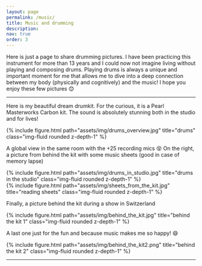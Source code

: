 ```yaml
---
layout: page
permalink: /music/
title: Music and drumming
description: 
nav: true
order: 3
---
```


Here is just a page to share drumming pictures. I have been practicing this instrument for more than 13 years and I could now not imagine living without playing and composing drums. Playing drums is always a unique and important moment for me that allows me to dive into a deep connection between my body (physically and cognitively) and the music! I hope you enjoy these few pictures :blush:

---

Here is my beautiful dream drumkit. For the curious, it is a Pearl Masterworks Carbon kit. The sound is absolutely stunning both in the studio and for lives!

<div class="row">
    <div class="col-sm mt-3 mt-md-0">
        {% include figure.html path="assets/img/drums_overview.jpg" title="drums" class="img-fluid rounded z-depth-1" %}
    </div>
</div>

A global view in the same room with the +25 recording mics :dizzy_face:
On the right, a picture from behind the kit with some music sheets (good in case of memory lapse)

<div class="row justify-content-sm-center">
    <div class="col-sm-8 mt-3 mt-md-0">
        {% include figure.html path="assets/img/drums_in_studio.jpg" title="drums in the studio" class="img-fluid rounded z-depth-1" %}
    </div>
    <div class="col-sm-4 mt-3 mt-md-0">
        {% include figure.html path="assets/img/sheets_from_the_kit.jpg" title="reading sheets" class="img-fluid rounded z-depth-1" %}
    </div>
</div>

Finally, a picture behind the kit during a show in Switzerland
<div class="row">
    <div class="col-sm mt-3 mt-md-0">
        {% include figure.html path="assets/img/behind_the_kit.jpg" title="behind the kit 1" class="img-fluid rounded z-depth-1" %}
    </div>
</div>

A last one just for the fun and because music makes me so happy! :smile:
<div class="row">
    <div class="col-sm mt-3 mt-md-0">
        {% include figure.html path="assets/img/behind_the_kit2.png" title="behind the kit 2" class="img-fluid rounded z-depth-1" %}
    </div>
</div>

---

